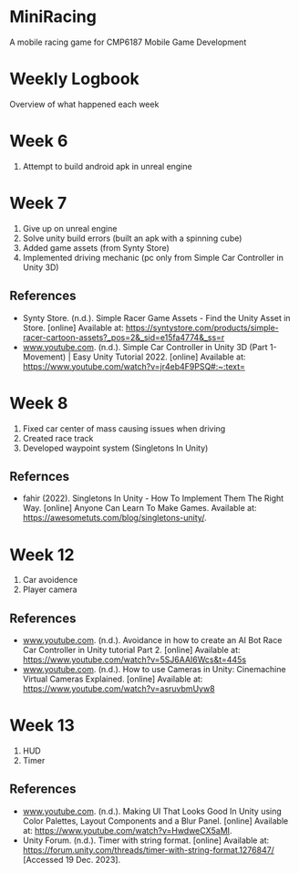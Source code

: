 # MiniRacing

A mobile racing game for CMP6187 Mobile Game Development

# Weekly Logbook

Overview of what happened each week

# Week 6

1. Attempt to build android apk in unreal engine

# Week 7

1. Give up on unreal engine
2. Solve unity build errors (built an apk with a spinning cube)
3. Added game assets (from Synty Store)
4. Implemented driving mechanic (pc only from Simple Car Controller in Unity 3D)

## References

- Synty Store. (n.d.). Simple Racer Game Assets - Find the Unity Asset in Store. [online] Available at: https://syntystore.com/products/simple-racer-cartoon-assets?_pos=2&_sid=e15fa4774&_ss=r
- www.youtube.com. (n.d.). Simple Car Controller in Unity 3D (Part 1- Movement) | Easy Unity Tutorial 2022. [online] Available at: https://www.youtube.com/watch?v=jr4eb4F9PSQ#:~:text=

# Week 8

1. Fixed car center of mass causing issues when driving
2. Created race track
3. Developed waypoint system (Singletons In Unity)

## Refernces

- fahir (2022). Singletons In Unity - How To Implement Them The Right Way. [online] Anyone Can Learn To Make Games. Available at: https://awesometuts.com/blog/singletons-unity/.

# Week 12

1. Car avoidence
2. Player camera

## References

- www.youtube.com. (n.d.). Avoidance in how to create an AI Bot Race Car Controller in Unity tutorial Part 2. [online] Available at: https://www.youtube.com/watch?v=5SJ6AAI6Wcs&t=445s
- www.youtube.com. (n.d.). How to use Cameras in Unity: Cinemachine Virtual Cameras Explained. [online] Available at: https://www.youtube.com/watch?v=asruvbmUyw8

# Week 13

1. HUD
2. Timer

## References

- www.youtube.com. (n.d.). Making UI That Looks Good In Unity using Color Palettes, Layout Components and a Blur Panel. [online] Available at: https://www.youtube.com/watch?v=HwdweCX5aMI.
- Unity Forum. (n.d.). Timer with string format. [online] Available at: https://forum.unity.com/threads/timer-with-string-format.1276847/ [Accessed 19 Dec. 2023].
  ‌
